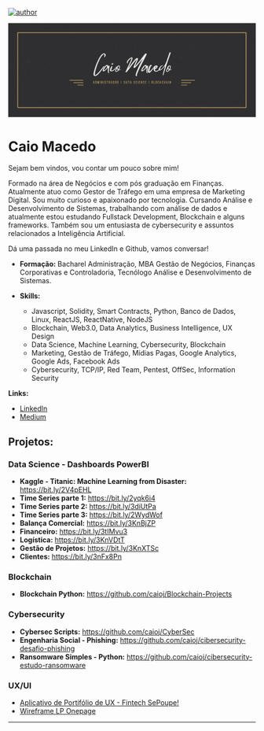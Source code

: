 [![author](https://img.shields.io/badge/author-caioj-red.svg)](https://www.linkedin.com/in/caiojmacedo)

<p align="center">
  <img src="Caio Macedo.jpg" >
</p>

# Caio Macedo

Sejam bem vindos, vou contar um pouco sobre mim!

Formado na área de Negócios e com pós graduação em Finanças. Atualmente atuo como Gestor de Tráfego em uma empresa de Marketing Digital. Sou muito curioso e apaixonado por tecnologia. Cursando Análise e Desenvolvimento de Sistemas, trabalhando com análise de dados e atualmente estou estudando Fullstack Development, Blockchain e alguns frameworks. Também sou um entusiasta de cybersecurity e assuntos relacionados a Inteligência Artificial.

Dá uma passada no meu LinkedIn e Github, vamos conversar!

* **Formação:** Bacharel Administração, MBA Gestão de Negócios, Finanças Corporativas e Controladoria, Tecnólogo Análise e Desenvolvimento de Sistemas.
* **Skills:** 

  - Javascript, Solidity, Smart Contracts, Python, Banco de Dados, Linux, ReactJS, ReactNative, NodeJS
  - Blockchain, Web3.0, Data Analytics, Business Intelligence, UX Design
  - Data Science, Machine Learning, Cybersecurity, Blockchain
  - Marketing, Gestão de Tráfego, Mídias Pagas, Google Analytics, Google Ads, Facebook Ads
  - Cybersecurity, TCP/IP, Red Team, Pentest, OffSec, Information Security
  


**Links:**
* [LinkedIn](https://www.linkedin.com/in/caiojmacedo)
* [Medium](https://www.medium.com)


## Projetos:
### Data Science - Dashboards PowerBI

* **Kaggle - Titanic: Machine Learning from Disaster:** https://bit.ly/2V4pEHL
* **Time Series parte 1:** https://bit.ly/2yqk6i4
* **Time Series parte 2:** https://bit.ly/3diUtPa
* **Time Series parte 3:** https://bit.ly/2WydWof
* **Balança Comercial:** https://bit.ly/3KnBjZP
* **Financeiro:** https://bit.ly/3tIMvu3
* **Logística:** https://bit.ly/3KnVDtT
* **Gestão de Projetos:** https://bit.ly/3KnXTSc
* **Clientes:** https://bit.ly/3nFx8Pn

### Blockchain
* **Blockchain Python:** https://github.com/caioj/Blockchain-Projects

### Cybersecurity
* **Cybersec Scripts:** https://github.com/caioj/CyberSec
* **Engenharia Social - Phishing:** https://github.com/caioj/cibersecurity-desafio-phishing
* **Ransomware Simples - Python:** https://github.com/caioj/cibersecurity-estudo-ransomware

### UX/UI
* [Aplicativo de Portifólio de UX - Fintech SePoupe!](https://medium.com/@caioj/sepoupe-o-app-que-te-ajuda-a-economizar-e-realizar-sonhos-9cf90f52f53d)
* [Wireframe LP Onepage](https://github.com/caioj/dio-uxdesign)
---





